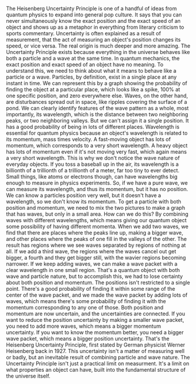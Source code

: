 
The Heisenberg Uncertainty Principle
is one of a handful of ideas
from quantum physics to 
expand into general pop culture.
It says that you can never simultaneously
know the exact position
and the exact speed of an object
and shows up as a metaphor in everything
from literary criticism
to sports commentary.
Uncertainty is often explained as a result
of measurement,
that the act of measuring an object&#39;s
position changes its speed, or vice versa.
The real origin is much deeper
and more amazing.
The Uncertainty Principle exists
because everything in the universe
behaves like both a particle and a wave
at the same time.
In quantum mechanics, the exact position
and exact speed of an object
have no meaning.
To understand this,
we need to think about what it means
to behave like a particle or a wave.
Particles, by definition, exist in 
a single place at any instant in time.
We can represent this by a graph
showing the probability of finding
the object at a particular place,
which looks like a spike,
100% at one specific position,
and zero everywhere else.
Waves, on the other hand,
are disturbances spread out in space,
like ripples covering 
the surface of a pond.
We can clearly identify features
of the wave pattern as a whole,
most importantly, its wavelength,
which is the distance between two 
neighboring peaks,
or two neighboring valleys.
But we can&#39;t assign it a single position.
It has a good probability of 
being in lots of different places.
Wavelength is essential for
quantum physics
because an object&#39;s wavelength
is related to its momentum,
mass times velocity.
A fast-moving object has lots of momentum,
which corresponds to 
a very short wavelength.
A heavy object has lots of momentum
even if it&#39;s not moving very fast,
which again means a very short wavelength.
This is why we don&#39;t notice
the wave nature of everyday objects.
If you toss a baseball up in the air,
its wavelength is a billionth of a 
trillionth of a trillionth of a meter,
far too tiny to ever detect.
Small things, 
like atoms or electrons though,
can have wavelengths big enough
to measure in physics experiments.
So, if we have a pure wave, 
we can measure its wavelength,
and thus its momentum,
but it has no position.
We can know a particles position
very well,
but it doesn&#39;t have a wavelength,
so we don&#39;t know its momentum.
To get a particle with both position
and momentum,
we need to mix the two pictures
to make a graph that has waves,
but only in a small area.
How can we do this?
By combining waves 
with different wavelengths,
which means giving our quantum object some
possibility of having different momenta.
When we add two waves, 
we find that there are places
where the peaks line up,
making a bigger wave,
and other places where the peaks of one
fill in the valleys of the other.
The result has regions where
we see waves
separated by regions of nothing at all.
If we add a third wave,
the regions where the waves cancel out
get bigger,
a fourth and they get bigger still,
with the wavier regions becoming narrower.
If we keep adding waves,
we can make a wave packet
with a clear wavelength
in one small region.
That&#39;s a quantum object with both
wave and particle nature,
but to accomplish this,
we had to lose certainty
about both position and momentum.
The positions isn&#39;t restricted 
to a single point.
There&#39;s a good probability
of finding it within some range
of the center of the wave packet,
and we made the wave packet
by adding lots of waves,
which means there&#39;s 
some probability of finding it
with the momentum corresponding
to any one of those.
Both position and momentum
are now uncertain,
and the uncertainties are connected.
If you want to reduce 
the position uncertainty
by making a smaller wave packet,
you need to add more waves,
which means a bigger momentum uncertainty.
If you want to know the momentum better,
you need a bigger wave packet,
which means a bigger position uncertainty.
That&#39;s the Heisenberg Uncertainty Principle,
first stated by German physicist
Werner Heisenberg back in 1927.
This uncertainty isn&#39;t a matter
of measuring well or badly,
but an inevitable result
of combining particle and wave nature.
The Uncertainty Principle isn&#39;t just 
a practical limit on measurment.
It&#39;s a limit on what properties 
an object can have,
built into the fundamental structure
of the universe itself.
